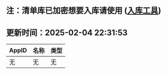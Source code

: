 ## 注：清单库已加密想要入库请使用 ([入库工具](https://github.com/BlankTMing/ManifestAutoUpdate/releases))

## 更新时间：2025-02-04 22:31:53
| AppID | 名称 | 类型  |
| :-------------------- | :----------------------------- | :----------- |
| 无 | 无 | 无 |
